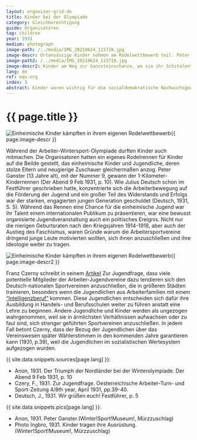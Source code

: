 ```yaml
---
layout: organiser-grid-de
title: Kinder bei der Olympiade
category: Gleichberechtigung
guide: Organisatoren
tag: children
year: 1931
medium: photograph
image-path: /../media/IMG_20210624_115728.jpg
image-descr: Ortansässige Kinder nehmen am Rodelwettbewerb teil. Peter Ganster (13 Jahre alt) gewinnt den Wettbewerb
image-path2: /../media/IMG_20210624_115718.jpg
image-descr2: Kinder am Weg zur Ganzsteinschanze, wo sie ihr Schitalent unter Beweis stellen
lang: de
ref: equ-org
index: 3
abstract: Kinder waren wichtig für die sozialdemokratische Nachwuchsgewinnung. Deshalb bekamen die Kinder ihren eigenen Wettbewerb, sehr zur Freude der einheimischen und internationalen Gäste.
---
```

<body>
    <div class="infotext">
        <h1 id="title">{{ page.title }}</h1>
        <div class="grid-item" id="exhibit-image"><img src="/../media/IMG_20210624_115728.jpg" class="img-fluid" alt="Einheimische Kinder kämpften in ihrem eigenen Rodelwettbewerb">{{ page.image-descr }}</div>
        <p>Während der Arbeiter-Wintersport-Olympiade durften Kinder auch mitmachen. Die Organisatoren hatten ein eigenes Rodelrennen für Kinder auf die Beilde gestellt, das einheimische Kinder und Jugendliche, deren stolze Eltern und neugierige Zuschauer gleichermaßen anzog. Peter Ganster (13 Jahre alt), mit der Nummer 9, gewann der 1-Kilometer-Kinderrennen (<span class="source">Der Abend</span> 9 Feb 1931, p. 10). Wie Julius Deutsch schon im <span class="source">Festführer</span> geschrieben hatte, konzentrierte sich die Arbeiterbewegung auf die Förderung der Jugend und ein großer Teil des Widerstands und Erfolgs war der starken, engagierten jungen Generation geschuldet (Deutsch, 1931, S. 5). Während das Rennen eine Chance für die einheimische Jugend war ihr Talent einem internationalen Publikum zu präsentieren, war eine bewusst organisierte Jugendveranstaltung auch ein politisches Ereignis. Nicht nur die nierigen Geburtsraten nach den Kriegsjahren 1914-1918, aber auch der Austieg des Faschismus, waren Gründe warum die Arbeitersportvereine dringend junge Leute motivierten wollten, sich ihnen anzuschließen und ihre Ideologie weiter zu tragen.</p>
        <div class="grid-item" id="exhibit-image"><img src="/../media/IMG_20210624_115718.jpg" class="img-fluid" alt="Einheimische Kinder kämpften in ihrem eigenen Rodelwettbewerb">{{ page.image-descr2 }}</div>
        <p>Franz Czerny schreibt in seinem <a href="#" class="link-info" data-toggle="tooltip" title="Der Artikel wurde in der Österreichischen Arbeiter Turn- und Sport-Zeitung, Sprechrohr der Arbeitersportvereine, veröffentlicht">Artikel</a> <span class="source">Zur Jugendfrage</span>, dass viele potentielle Mitglieder der Arbeiter-Jugendvereine  dazu tendieren sich den Deutsch-nationalen Sportvereinen anzuschließen, die in größeren Städten trainieren, besonders wenn die Jugendlichen aus Arbeiterfamilien mit einem <a href="#" class="translation" data-toggle="tooltip" title="Ein Beruf der mehr geistig als körperlich fordernd ist">“Intelligenzberuf”</a> kommen. Diese Jugendlichen entscheiden sich dafür ihre Ausbildung in Handels- und Berufsschulen weiter zu führen anstatt eine Lehre zu beginnen. Andere Jugendliche und Kinder werden als ungezogen wahrgenommen, weil sie in ärmlichsten Verhältnissen aufwachsen oder zu faul sind, sich strenger geführten Sportvereinen anzuschließen. In jedem Fall betont Czerny, dass der Bezug der Jugendlichen über das Vereinswesen später Wählerstimmen in den kommenden Jahre garantieren kann (1931, p.39), weil die Jugendlichen im sozialistischen Wertesystem aufgezogen wurden.</p>
        <div class="resources">
            <div class="resource-title">{{ site.data.snippets.sources[page.lang] }}:</div>
                <ul>
                    <li>Anon, 1931. Der Triumph der Nordländer bei der Winterolympiade. <span id="source">Der Abend</span> 9 Feb 1931, p. 10</li>
                    <li>Czery, F., 1931. Zur Jugendfrage. <span id="source">Oesterreichische Arbeiter-Turn- und Sport-Zeitung</span> 4/8th year, April 1931, pp.39-40.</li>
                    <li>Deutsch, J., 1931. Wir grüßen euch! <span id="source">Festführer</span>, p. 5</li>
                </ul>
            <div class="resource-title">{{ site.data.snippets.pics[page.lang] }}:</div>
                <ul>
                    <li>Anon, 1931. Peter Ganster.(Winter!Sport!Museum!, Mürzzuschlag)</li>
                    <li>Photo Ingbro, 1931. Kinder tragen ihre Ausrüstung. (Winter!Sport!Museum!, Mürzzuschlag)</li>
                </ul> 
        </div>
    </div>
</body>